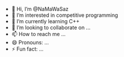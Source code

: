 - 👋 Hi, I’m @NaMaWaSaz
- 👀 I’m interested in competitive programming
- 🌱 I’m currently learning C++
- 💞️ I’m looking to collaborate on ...
- 📫 How to reach me ...
- 😄 Pronouns: ...
- ⚡ Fun fact: ...

<!---
NaMaWaSaz/NaMaWaSaz is a ✨ special ✨ repository because its `README.md` (this file) appears on your GitHub profile.
You can click the Preview link to take a look at your changes.
--->
